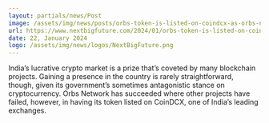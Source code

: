 ```yaml
---
layout: partials/news/Post
image: /assets/img/news/posts/orbs-token-is-listed-on-coindcx-as-orbs-network-expands-into-india.jpg
url: https://www.nextbigfuture.com/2024/01/orbs-token-is-listed-on-coindcx-as-orbs-network-expands-into-india.html
date: 22, January 2024
logo: /assets/img/news/logos/NextBigFuture.png
---
```


India’s lucrative crypto market is a prize that’s coveted by many blockchain projects. Gaining a presence in the country is rarely straightforward, though, given its government’s sometimes antagonistic stance on cryptocurrency. Orbs Network has succeeded where other projects have failed, however, in having its token listed on CoinDCX, one of India’s leading exchanges.
